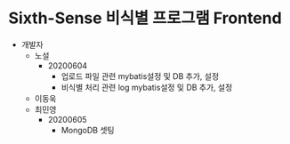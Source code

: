 # Sixth-Sense 비식별 프로그램 Frontend
- 개발자
    - 노설
        + 20200604 
            + 업로드 파일 관련 mybatis설정 및 DB 추가, 설정
            + 비식별 처리 관련 log mybatis설정 및 DB 추가, 설정
    - 이동욱
    - 최민영
        + 20200605
            + MongoDB 셋팅
    